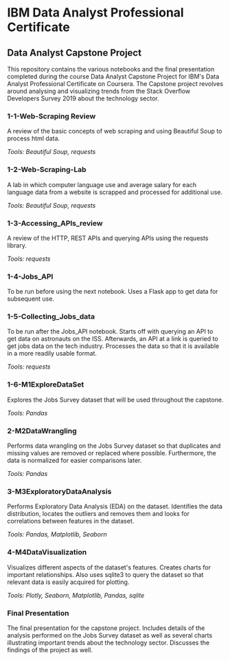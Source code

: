# IBM Data Analyst Professional Certificate
## Data Analyst Capstone Project

This repository contains the various notebooks and the final presentation completed during the course Data Analyst Capstone Project for IBM's Data Analyst Professional Certificate on Coursera. The Capstone project revolves around analysing and visualizing trends from the Stack Overflow Developers Survey 2019 about the technology sector.


### 1-1-Web-Scraping Review
A review of the basic concepts of web scraping and using Beautiful Soup to process html data.

*Tools: Beautiful Soup, requests*

### 1-2-Web-Scraping-Lab
A lab in which computer language use and average salary for each language data from a website is scrapped and processed for additional use.

*Tools: Beautiful Soup, requests*

### 1-3-Accessing_APIs_review
A review of the HTTP, REST APIs and querying APIs using the requests library.

*Tools: requests*

### 1-4-Jobs_API
To be run before using the next notebook. Uses a Flask app to get data for subsequent use.

### 1-5-Collecting_Jobs_data
To be run after the Jobs_API notebook. Starts off with querying an API to get data on astronauts on the ISS. Afterwards, an API at a link is queried to get jobs data on the tech industry. Processes the data so that it is available in a more readily usable format.

*Tools: requests*

### 1-6-M1ExploreDataSet
Explores the Jobs Survey dataset that will be used throughout the capstone.

*Tools: Pandas*

### 2-M2DataWrangling
Performs data wrangling on the Jobs Survey dataset so that duplicates and missing values are removed or replaced where possible. Furthermore, the data is normalized for easier comparisons later.

*Tools: Pandas*

### 3-M3ExploratoryDataAnalysis
Performs Exploratory Data Analysis (EDA) on the dataset. Identifies the data distribution, locates the outliers and removes them and looks for correlations between features in the dataset.

*Tools: Pandas, Matplotlib, Seaborn*

### 4-M4DataVisualization
Visualizes different aspects of the dataset's features. Creates charts for important relationships. Also uses sqlite3 to query the dataset so that relevant data is easily acquired for plotting.

*Tools: Plotly, Seaborn, Matplotlib, Pandas, sqlite*

### Final Presentation
The final presentation for the capstone project. Includes details of the analysis performed on the Jobs Survey dataset as well as several charts illustrating important trends about the technology sector. Discusses the findings of the project as well.
